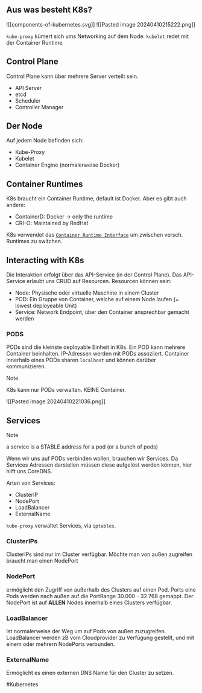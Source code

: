 
## Aus was besteht K8s?

![[components-of-kubernetes.svg]]
![[Pasted image 20240410215222.png]]

`kube-proxy` kümert sich ums Networking auf dem Node.
`kubelet` redet mit der Container Runtime.

## Control Plane

Control Plane kann über mehrere Server verteilt sein.

- API Server
- etcd
- Scheduler
- Controller Manager

## Der Node

Auf jedem Node befinden sich:

- Kube-Proxy
- Kubelet
- Container Engine (normalerweise Docker)

## Container Runtimes

K8s braucht ein Container Runtime, default ist Docker. Aber es gibt auch andere:
- ContainerD: Docker -> only the runtime
- CRI-O: Maintained by RedHat

K8s verwendet das [`Container Runtime Interface`](https://kubernetes.io/docs/concepts/architecture/cri/) um zwischen versch. Runtimes zu switchen.

## Interacting with K8s

Die Interaktion erfolgt über das API-Service (in der Control Plane). Das API-Service erlaubt uns CRUD auf Resourcen.
Resourcen können sein:
- Node: Physische oder virtuelle Maschine in einem Cluster
- POD: Ein Gruppe von Container, welche auf einem Node laufen (= lowest deployeable Unit)
- Service: Network Endpoint, über den Container ansprechbar gemacht werden


### PODS

PODs sind die kleinste deployable Einheit in K8s. Ein POD kann mehrere Container beinhalten. IP-Adressen werden mit PODs assoziiert. Container innerhalb eines PODs sharen `localhost` und können darüber kommunizieren.

>[!note]
>K8s kann nur PODs verwalten. KEINE Container.



![[Pasted image 20240410221036.png]]


## Services

>[!note]
>a service is a STABLE address for a pod (or a bunch of pods)

Wenn wir uns auf PODs verbinden wollen, brauchen wir Services. Da Services Adressen darstellen müssen diese aufgelöst werden können, hier hilft uns CoreDNS.

Arten von Services:
- ClusterIP
- NodePort
- LoadBalancer
- ExternalName

`kube-proxy` verwaltet Services, via `iptables`.

### ClusterIPs

ClusterIPs sind nur im Cluster verfügbar. Möchte man von außen zugreifen braucht man einen NodePort

### NodePort

ermöglicht den Zugriff von außerhalb des Clusters auf einen Pod. Ports eine Pods werden nach außen auf die PortRange 30.000 - 32.768 gemappt. Der NodePort ist auf **ALLEN** Nodes innerhalb eines Clusters verfügbar.

### LoadBalancer

Ist normalerweise der Weg um auf Pods von außen zuzugreifen. LoadBalancer werden zB vom Cloudprovider zu Verfügung gestellt, und mit einem oder mehrern NodePorts verbunden.

### ExternalName

Ermöglicht es einen externen DNS Name für den Cluster zu setzen.

#Kubernetes 